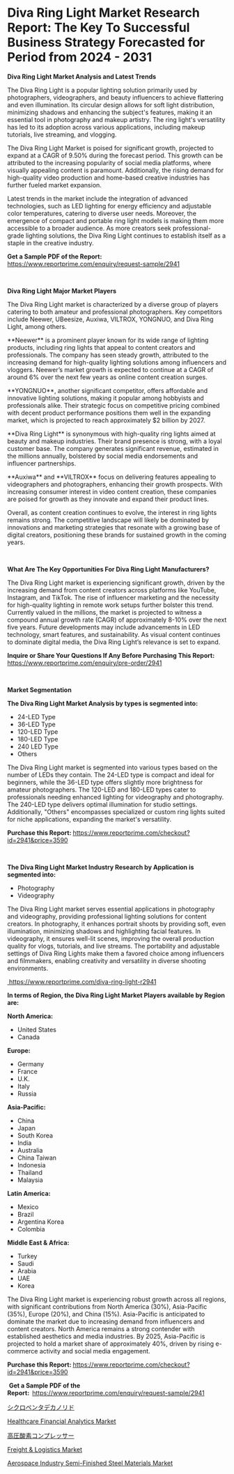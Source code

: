 <p><h1>Diva Ring Light Market Research Report: The Key To Successful Business Strategy Forecasted for Period from 2024 - 2031</h1></p><p><strong>Diva Ring Light Market Analysis and Latest Trends</strong></p>
<p><p>The Diva Ring Light is a popular lighting solution primarily used by photographers, videographers, and beauty influencers to achieve flattering and even illumination. Its circular design allows for soft light distribution, minimizing shadows and enhancing the subject's features, making it an essential tool in photography and makeup artistry. The ring light's versatility has led to its adoption across various applications, including makeup tutorials, live streaming, and vlogging.</p><p>The Diva Ring Light Market is poised for significant growth, projected to expand at a CAGR of 9.50% during the forecast period. This growth can be attributed to the increasing popularity of social media platforms, where visually appealing content is paramount. Additionally, the rising demand for high-quality video production and home-based creative industries has further fueled market expansion. </p><p>Latest trends in the market include the integration of advanced technologies, such as LED lighting for energy efficiency and adjustable color temperatures, catering to diverse user needs. Moreover, the emergence of compact and portable ring light models is making them more accessible to a broader audience. As more creators seek professional-grade lighting solutions, the Diva Ring Light continues to establish itself as a staple in the creative industry.</p></p>
<p><strong>Get a Sample PDF of the Report:&nbsp;</strong> <a href="https://www.reportprime.com/enquiry/request-sample/2941">https://www.reportprime.com/enquiry/request-sample/2941</a></p>
<p>&nbsp;</p>
<p><strong>Diva Ring Light Major Market Players</strong></p>
<p><p>The Diva Ring Light market is characterized by a diverse group of players catering to both amateur and professional photographers. Key competitors include Neewer, UBeesize, Auxiwa, VILTROX, YONGNUO, and Diva Ring Light, among others. </p><p>**Neewer** is a prominent player known for its wide range of lighting products, including ring lights that appeal to content creators and professionals. The company has seen steady growth, attributed to the increasing demand for high-quality lighting solutions among influencers and vloggers. Neewer’s market growth is expected to continue at a CAGR of around 6% over the next few years as online content creation surges.</p><p>**YONGNUO**, another significant competitor, offers affordable and innovative lighting solutions, making it popular among hobbyists and professionals alike. Their strategic focus on competitive pricing combined with decent product performance positions them well in the expanding market, which is projected to reach approximately $2 billion by 2027.</p><p>**Diva Ring Light** is synonymous with high-quality ring lights aimed at beauty and makeup industries. Their brand presence is strong, with a loyal customer base. The company generates significant revenue, estimated in the millions annually, bolstered by social media endorsements and influencer partnerships.</p><p>**Auxiwa** and **VILTROX** focus on delivering features appealing to videographers and photographers, enhancing their growth prospects. With increasing consumer interest in video content creation, these companies are poised for growth as they innovate and expand their product lines.</p><p>Overall, as content creation continues to evolve, the interest in ring lights remains strong. The competitive landscape will likely be dominated by innovations and marketing strategies that resonate with a growing base of digital creators, positioning these brands for sustained growth in the coming years.</p></p>
<p>&nbsp;</p>
<p><strong>What Are The Key Opportunities For Diva Ring Light Manufacturers?</strong></p>
<p><p>The Diva Ring Light market is experiencing significant growth, driven by the increasing demand from content creators across platforms like YouTube, Instagram, and TikTok. The rise of influencer marketing and the necessity for high-quality lighting in remote work setups further bolster this trend. Currently valued in the millions, the market is projected to witness a compound annual growth rate (CAGR) of approximately 8-10% over the next five years. Future developments may include advancements in LED technology, smart features, and sustainability. As visual content continues to dominate digital media, the Diva Ring Light’s relevance is set to expand.</p></p>
<p><strong>Inquire or Share Your Questions If Any Before Purchasing This Report:</strong> <a href="https://www.reportprime.com/enquiry/pre-order/2941">https://www.reportprime.com/enquiry/pre-order/2941</a></p>
<p>&nbsp;</p>
<p><strong>Market Segmentation</strong></p>
<p><strong>The Diva Ring Light Market Analysis by types is segmented into:</strong></p>
<p><ul><li>24-LED Type</li><li>36-LED Type</li><li>120-LED Type</li><li>180-LED Type</li><li>240 LED Type</li><li>Others</li></ul></p>
<p><p>The Diva Ring Light market is segmented into various types based on the number of LEDs they contain. The 24-LED type is compact and ideal for beginners, while the 36-LED type offers slightly more brightness for amateur photographers. The 120-LED and 180-LED types cater to professionals needing enhanced lighting for videography and photography. The 240-LED type delivers optimal illumination for studio settings. Additionally, "Others" encompasses specialized or custom ring lights suited for niche applications, expanding the market's versatility.</p></p>
<p><strong>Purchase this Report:&nbsp;</strong><a href="https://www.reportprime.com/checkout?id=2941&price=3590">https://www.reportprime.com/checkout?id=2941&price=3590</a></p>
<p>&nbsp;</p>
<p><strong>The Diva Ring Light Market Industry Research by Application is segmented into:</strong></p>
<p><ul><li>Photography</li><li>Videography</li></ul></p>
<p><p>The Diva Ring Light market serves essential applications in photography and videography, providing professional lighting solutions for content creators. In photography, it enhances portrait shoots by providing soft, even illumination, minimizing shadows and highlighting facial features. In videography, it ensures well-lit scenes, improving the overall production quality for vlogs, tutorials, and live streams. The portability and adjustable settings of Diva Ring Lights make them a favored choice among influencers and filmmakers, enabling creativity and versatility in diverse shooting environments.</p></p>
<p><a href="https://www.reportprime.com/diva-ring-light-r2941">&nbsp;https://www.reportprime.com/diva-ring-light-r2941</a></p>
<p><strong>In terms of Region, the Diva Ring Light Market Players available by Region are:</strong></p>
<p>
    <p> <strong> North America: </strong>
        <ul>
            <li>United States</li>
            <li>Canada</li>
        </ul>
        </p> 
    <p> <strong> Europe: </strong>
        <ul>
            <li>Germany</li>
            <li>France</li>
            <li>U.K.</li>
            <li>Italy</li>
            <li>Russia</li>
        </ul>
        </p> 
    <p> <strong> Asia-Pacific: </strong>
        <ul>
            <li>China</li>
            <li>Japan</li>
            <li>South Korea</li>
            <li>India</li>
            <li>Australia</li>
            <li>China Taiwan</li>
            <li>Indonesia</li>
            <li>Thailand</li>
            <li>Malaysia</li>
        </ul>
        </p> 
    <p> <strong> Latin America: </strong>
        <ul>
            <li>Mexico</li>
            <li>Brazil</li>
            <li>Argentina Korea</li>
            <li>Colombia</li>
        </ul>
        </p> 
    <p> <strong> Middle East & Africa: </strong>
        <ul>
            <li>Turkey</li>
            <li>Saudi</li>
            <li>Arabia</li>
            <li>UAE</li>
            <li>Korea</li>
        </ul>
    </p>
    </p>
<p><p>The Diva Ring Light market is experiencing robust growth across all regions, with significant contributions from North America (30%), Asia-Pacific (35%), Europe (20%), and China (15%). Asia-Pacific is anticipated to dominate the market due to increasing demand from influencers and content creators. North America remains a strong contender with established aesthetics and media industries. By 2025, Asia-Pacific is projected to hold a market share of approximately 40%, driven by rising e-commerce activity and social media engagement.</p></p>
<p><strong>Purchase this Report: </strong><a href="https://www.reportprime.com/checkout?id=2941&price=3590">https://www.reportprime.com/checkout?id=2941&price=3590</a></p>
<p>&nbsp;<strong>Get a Sample PDF of the Report:&nbsp;&nbsp;</strong><a href="https://www.reportprime.com/enquiry/request-sample/2941">https://www.reportprime.com/enquiry/request-sample/2941</a></p>
<p><strong></strong></p>
<p><p><a href="https://medium.com/@rosaleen41t7a/%E6%9C%AA%E6%9D%A5%E3%82%92%E6%8F%8F%E3%81%8F-%E3%82%B0%E3%83%AD%E3%83%BC%E3%83%90%E3%83%AB%E3%82%B7%E3%82%AF%E3%83%AD%E3%83%9A%E3%83%B3%E3%82%BF%E3%83%87%E3%82%AB%E3%83%8E%E3%83%AA%E3%83%89%E5%B8%82%E5%A0%B4%E3%81%AE%E5%8C%85%E6%8B%AC%E7%9A%84%E5%88%86%E6%9E%90-2024-2031-eb4b1b5f8b1e">シクロペンタデカノリド</a></p><p><a href="https://medium.com/@philipnewman983/global-healthcare-financial-analytics-market-sector-2024-2031-market-metrics-and-market-strategic-b3ab968b74c8?postPublishedType=initial">Healthcare Financial Analytics Market</a></p><p><a href="https://medium.com/@shuvohaque77/2024%E5%B9%B4%E3%81%8B%E3%82%892031%E5%B9%B4%E3%81%BE%E3%81%A7%E3%81%AE%E6%9C%9F%E9%96%93%E3%81%AB%E3%81%8A%E3%81%91%E3%82%8B%E9%AB%98%E5%9C%A7%E9%85%B8%E7%B4%A0%E3%82%B3%E3%83%B3%E3%83%97%E3%83%AC%E3%83%83%E3%82%B5%E3%83%BC%E5%B8%82%E5%A0%B4%E3%81%AE%E6%96%B0%E8%88%88%E3%83%88%E3%83%AC%E3%83%B3%E3%83%89%E3%81%A8%E5%B0%86%E6%9D%A5%E5%B1%95%E6%9C%9B-498e27b0be51">高圧酸素コンプレッサー</a></p><p><a href="https://medium.com/@paulalkim0612024/strategic-market-insights-into-the-global-freight-logistics-market-2024-2031-d76f618dcd7a">Freight & Logistics Market</a></p><p><a href="https://issuu.com/reportprime-2/docs/aerospace-industry-semi-finished-st_82c079c6ad0e98">Aerospace Industry Semi-Finished Steel Materials Market</a></p></p>